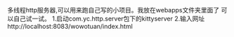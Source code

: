 多线程http服务器,可以用来跑自己写的小项目。我放在webapps文件夹里面了 可以自己试一试。
1.启动com.yc.http.server包下的kittyserver
2.输入网址http://localhost:8083/wowotuan/index.html
